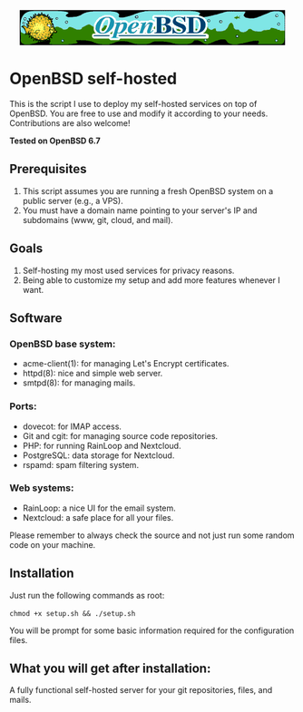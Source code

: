 <p align="center">
    <img src="https://raw.githubusercontent.com/crhenr/openbsd-selfhosted/master/banner.gif">
</p>

# OpenBSD self-hosted

This is the script I use to deploy my self-hosted services on top of OpenBSD. You are free to use and modify it according to your needs. Contributions are also welcome!

**Tested on OpenBSD 6.7**

## Prerequisites

1. This script assumes you are running a fresh OpenBSD system on a public server (e.g., a VPS).
2. You must have a domain name pointing to your server's IP and subdomains (www, git, cloud, and mail).

## Goals

1. Self-hosting my most used services for privacy reasons.
2. Being able to customize my setup and add more features whenever I want.

## Software

### OpenBSD base system:

- acme-client(1): for managing Let's Encrypt certificates.
- httpd(8): nice and simple web server.
- smtpd(8): for managing mails.

### Ports:

- dovecot: for IMAP access.
- Git and cgit: for managing source code repositories.
- PHP: for running RainLoop and Nextcloud.
- PostgreSQL: data storage for Nextcloud.
- rspamd: spam filtering system.

### Web systems:

- RainLoop: a nice UI for the email system.
- Nextcloud: a safe place for all your files.

Please remember to always check the source and not just run some random code on your machine.

## Installation

Just run the following commands as root:

`chmod +x setup.sh && ./setup.sh`

You will be prompt for some basic information required for the configuration files.

## What you will get after installation:

A fully functional self-hosted server for your git repositories, files, and mails.
